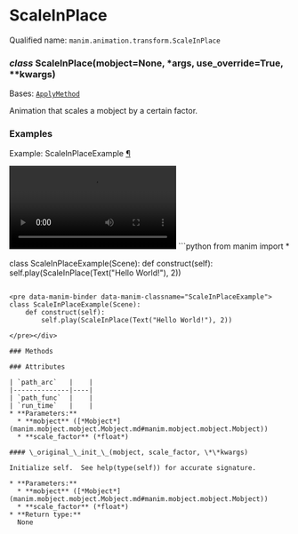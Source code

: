 # ScaleInPlace

Qualified name: `manim.animation.transform.ScaleInPlace`

### *class* ScaleInPlace(mobject=None, \*args, use_override=True, \*\*kwargs)

Bases: [`ApplyMethod`](manim.animation.transform.ApplyMethod.md#manim.animation.transform.ApplyMethod)

Animation that scales a mobject by a certain factor.

### Examples

<div id="scaleinplaceexample" class="admonition admonition-manim-example">
<p class="admonition-title">Example: ScaleInPlaceExample <a class="headerlink" href="#scaleinplaceexample">¶</a></p><video
    class="manim-video"
    controls
    loop
    autoplay
    src="./ScaleInPlaceExample-1.mp4">
</video>
```python
from manim import *

class ScaleInPlaceExample(Scene):
    def construct(self):
        self.play(ScaleInPlace(Text("Hello World!"), 2))
```

<pre data-manim-binder data-manim-classname="ScaleInPlaceExample">
class ScaleInPlaceExample(Scene):
    def construct(self):
        self.play(ScaleInPlace(Text("Hello World!"), 2))

</pre></div>

### Methods

### Attributes

| `path_arc`   |    |
|--------------|----|
| `path_func`  |    |
| `run_time`   |    |
* **Parameters:**
  * **mobject** ([*Mobject*](manim.mobject.mobject.Mobject.md#manim.mobject.mobject.Mobject))
  * **scale_factor** (*float*)

#### \_original_\_init_\_(mobject, scale_factor, \*\*kwargs)

Initialize self.  See help(type(self)) for accurate signature.

* **Parameters:**
  * **mobject** ([*Mobject*](manim.mobject.mobject.Mobject.md#manim.mobject.mobject.Mobject))
  * **scale_factor** (*float*)
* **Return type:**
  None
